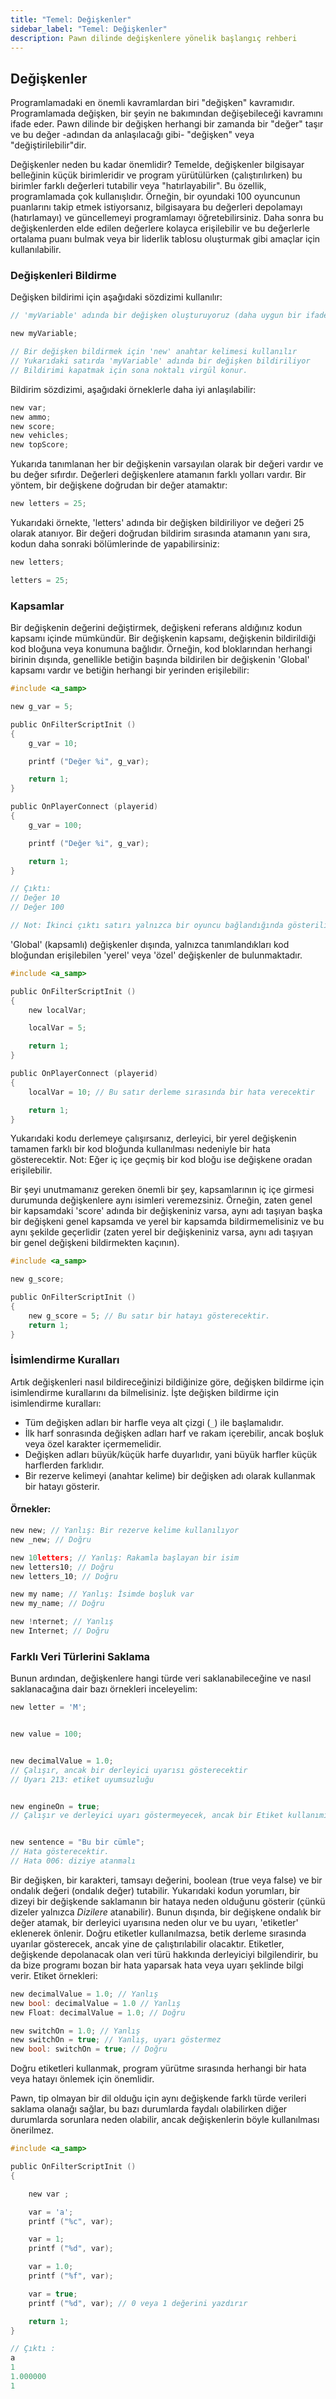 ```yaml
---
title: "Temel: Değişkenler"
sidebar_label: "Temel: Değişkenler"
description: Pawn dilinde değişkenlere yönelik başlangıç rehberi
---
```


## Değişkenler

Programlamadaki en önemli kavramlardan biri "değişken" kavramıdır. Programlamada değişken, bir şeyin ne bakımından değişebileceği kavramını ifade eder. Pawn dilinde bir değişken herhangi bir zamanda bir "değer" taşır ve bu değer -adından da anlaşılacağı gibi- "değişken" veya "değiştirilebilir"dir.

Değişkenler neden bu kadar önemlidir? Temelde, değişkenler bilgisayar belleğinin küçük birimleridir ve program yürütülürken (çalıştırılırken) bu birimler farklı değerleri tutabilir veya "hatırlayabilir". Bu özellik, programlamada çok kullanışlıdır. Örneğin, bir oyundaki 100 oyuncunun puanlarını takip etmek istiyorsanız, bilgisayara bu değerleri depolamayı (hatırlamayı) ve güncellemeyi programlamayı öğretebilirsiniz. Daha sonra bu değişkenlerden elde edilen değerlere kolayca erişilebilir ve bu değerlerle ortalama puanı bulmak veya bir liderlik tablosu oluşturmak gibi amaçlar için kullanılabilir.

### Değişkenleri Bildirme

Değişken bildirimi için aşağıdaki sözdizimi kullanılır:

```c
// 'myVariable' adında bir değişken oluşturuyoruz (daha uygun bir ifadeyle 'bildiriyoruz').

new myVariable;

// Bir değişken bildirmek için 'new' anahtar kelimesi kullanılır
// Yukarıdaki satırda 'myVariable' adında bir değişken bildiriliyor
// Bildirimi kapatmak için sona noktalı virgül konur.
```

Bildirim sözdizimi, aşağıdaki örneklerle daha iyi anlaşılabilir:

```c
new var;
new ammo;
new score;
new vehicles;
new topScore;
```

Yukarıda tanımlanan her bir değişkenin varsayılan olarak bir değeri vardır ve bu değer sıfırdır. Değerleri değişkenlere atamanın farklı yolları vardır. Bir yöntem, bir değişkene doğrudan bir değer atamaktır:

```c
new letters = 25;
```

Yukarıdaki örnekte, 'letters' adında bir değişken bildiriliyor ve değeri 25 olarak atanıyor. Bir değeri doğrudan bildirim sırasında atamanın yanı sıra, kodun daha sonraki bölümlerinde de yapabilirsiniz:

```c
new letters;

letters = 25;
```

### Kapsamlar

Bir değişkenin değerini değiştirmek, değişkeni referans aldığınız kodun kapsamı içinde mümkündür. Bir değişkenin kapsamı, değişkenin bildirildiği kod bloğuna veya konumuna bağlıdır. Örneğin, kod bloklarından herhangi birinin dışında, genellikle betiğin başında bildirilen bir değişkenin 'Global' kapsamı vardır ve betiğin herhangi bir yerinden erişilebilir:

```c
#include <a_samp>

new g_var = 5;

public OnFilterScriptInit ()
{
    g_var = 10;

    printf ("Değer %i", g_var);

    return 1;
}

public OnPlayerConnect (playerid)
{
    g_var = 100;

    printf ("Değer %i", g_var);

    return 1;
}

// Çıktı:
// Değer 10
// Değer 100

// Not: İkinci çıktı satırı yalnızca bir oyuncu bağlandığında gösterilir.
```

'Global' (kapsamlı) değişkenler dışında, yalnızca tanımlandıkları kod bloğundan erişilebilen 'yerel' veya 'özel' değişkenler de bulunmaktadır.

```c
#include <a_samp>

public OnFilterScriptInit ()
{
    new localVar;

    localVar = 5;

    return 1;
}

public OnPlayerConnect (playerid)
{
    localVar = 10; // Bu satır derleme sırasında bir hata verecektir

    return 1;
}
```

Yukarıdaki kodu derlemeye çalışırsanız, derleyici, bir yerel değişkenin tamamen farklı bir kod bloğunda kullanılması nedeniyle bir hata gösterecektir. Not: Eğer iç içe geçmiş bir kod bloğu ise değişkene oradan erişilebilir.

Bir şeyi unutmamanız gereken önemli bir şey, kapsamlarının iç içe girmesi durumunda değişkenlere aynı isimleri veremezsiniz. Örneğin, zaten genel bir kapsamdaki 'score' adında bir değişkeniniz varsa, aynı adı taşıyan başka bir değişkeni genel kapsamda ve yerel bir kapsamda bildirmemelisiniz ve bu aynı şekilde geçerlidir (zaten yerel bir değişkeniniz varsa, aynı adı taşıyan bir genel değişkeni bildirmekten kaçının).

```c
#include <a_samp>

new g_score;

public OnFilterScriptInit ()
{
    new g_score = 5; // Bu satır bir hatayı gösterecektir.
    return 1;
}
```

### İsimlendirme Kuralları

Artık değişkenleri nasıl bildireceğinizi bildiğinize göre, değişken bildirme için isimlendirme kurallarını da bilmelisiniz. İşte değişken bildirme için isimlendirme kuralları:

- Tüm değişken adları bir harfle veya alt çizgi (`_`) ile başlamalıdır.
- İlk harf sonrasında değişken adları harf ve rakam içerebilir, ancak boşluk veya özel karakter içermemelidir.
- Değişken adları büyük/küçük harfe duyarlıdır, yani büyük harfler küçük harflerden farklıdır.
- Bir rezerve kelimeyi (anahtar kelime) bir değişken adı olarak kullanmak bir hatayı gösterir.

#### Örnekler:

```c
new new; // Yanlış: Bir rezerve kelime kullanılıyor
new _new; // Doğru

new 10letters; // Yanlış: Rakamla başlayan bir isim
new letters10; // Doğru
new letters_10; // Doğru

new my name; // Yanlış: İsimde boşluk var
new my_name; // Doğru

new !nternet; // Yanlış
new Internet; // Doğru
```

### Farklı Veri Türlerini Saklama

Bunun ardından, değişkenlere hangi türde veri saklanabileceğine ve nasıl saklanacağına dair bazı örnekleri inceleyelim:

```c
new letter = 'M';


new value = 100;


new decimalValue = 1.0;
// Çalışır, ancak bir derleyici uyarısı gösterecektir
// Uyarı 213: etiket uyumsuzluğu


new engineOn = true;
// Çalışır ve derleyici uyarı göstermeyecek, ancak bir Etiket kullanımı önerilir


new sentence = "Bu bir cümle";
// Hata gösterecektir.
// Hata 006: diziye atanmalı
```

Bir değişken, bir karakteri, tamsayı değerini, boolean (true veya false) ve bir ondalık değeri (ondalık değer) tutabilir. Yukarıdaki kodun yorumları, bir dizeyi bir değişkende saklamanın bir hataya neden olduğunu gösterir (çünkü dizeler yalnızca _Dizilere_ atanabilir). Bunun dışında, bir değişkene ondalık bir değer atamak, bir derleyici uyarısına neden olur ve bu uyarı, 'etiketler' eklenerek önlenir. Doğru etiketler kullanılmazsa, betik derleme sırasında uyarılar gösterecek, ancak yine de çalıştırılabilir olacaktır. Etiketler, değişkende depolanacak olan veri türü hakkında derleyiciyi bilgilendirir, bu da bize programı bozan bir hata yaparsak hata veya uyarı şeklinde bilgi verir. Etiket örnekleri:

```c
new decimalValue = 1.0; // Yanlış
new bool: decimalValue = 1.0 // Yanlış
new Float: decimalValue = 1.0; // Doğru

new switchOn = 1.0; // Yanlış
new switchOn = true; // Yanlış, uyarı göstermez
new bool: switchOn = true; // Doğru
```

Doğru etiketleri kullanmak, program yürütme sırasında herhangi bir hata veya hatayı önlemek için önemlidir.

Pawn, tip olmayan bir dil olduğu için aynı değişkende farklı türde verileri saklama olanağı sağlar, bu bazı durumlarda faydalı olabilirken diğer durumlarda sorunlara neden olabilir, ancak değişkenlerin böyle kullanılması önerilmez.

```c
#include <a_samp>

public OnFilterScriptInit ()
{

    new var ;

    var = 'a';
    printf ("%c", var);

    var = 1;
    printf ("%d", var);

    var = 1.0;
    printf ("%f", var);

    var = true;
    printf ("%d", var); // 0 veya 1 değerini yazdırır

    return 1;
}

// Çıktı :
a
1
1.000000
1
```

